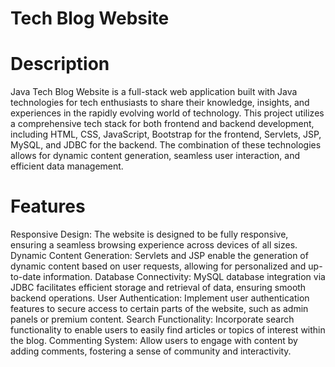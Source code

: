 # Tech Blog Website
# Description
Java Tech Blog Website is a full-stack web application built with Java technologies for tech enthusiasts to share their knowledge, insights, and experiences in the rapidly evolving world of technology.
This project utilizes a comprehensive tech stack for both frontend and backend development, including HTML, CSS, JavaScript, Bootstrap for the frontend, Servlets, JSP, MySQL, and JDBC for the backend. The combination of these technologies allows for dynamic content generation, seamless user interaction, and efficient data management.
# Features
Responsive Design: The website is designed to be fully responsive, ensuring a seamless browsing experience across devices of all sizes.
Dynamic Content Generation: Servlets and JSP enable the generation of dynamic content based on user requests, allowing for personalized and up-to-date information.
Database Connectivity: MySQL database integration via JDBC facilitates efficient storage and retrieval of data, ensuring smooth backend operations.
User Authentication: Implement user authentication features to secure access to certain parts of the website, such as admin panels or premium content.
Search Functionality: Incorporate search functionality to enable users to easily find articles or topics of interest within the blog.
Commenting System: Allow users to engage with content by adding comments, fostering a sense of community and interactivity.
